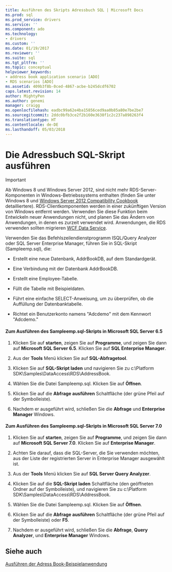 ```yaml
---
title: Ausführen des Skripts Adressbuch SQL | Microsoft Docs
ms.prod: sql
ms.prod_service: drivers
ms.service: ''
ms.component: ado
ms.technology:
- drivers
ms.custom: ''
ms.date: 01/19/2017
ms.reviewer: ''
ms.suite: sql
ms.tgt_pltfrm: ''
ms.topic: conceptual
helpviewer_keywords:
- address book application scenario [ADO]
- RDS scenarios [ADO]
ms.assetid: 409b3f8b-0ced-4867-acbe-b245dcdf6702
caps.latest.revision: 14
author: MightyPen
ms.author: genemi
manager: craigg
ms.openlocfilehash: eadbc99a62e4ba15856ced9aa0b85a80e7be2be7
ms.sourcegitcommit: 2ddc0bfb3ce2f2b160e3638f1c2c237a898263f4
ms.translationtype: HT
ms.contentlocale: de-DE
ms.lasthandoff: 05/03/2018
---
```

# <a name="running-the-address-book-sql-script"></a>Die Adressbuch SQL-Skript ausführen
> [!IMPORTANT]
>  Ab Windows 8 und Windows Server 2012, sind nicht mehr RDS-Server-Komponenten in Windows-Betriebssystems enthalten (finden Sie unter Windows 8 und [Windows Server 2012 Compatibility Cookbook](https://www.microsoft.com/en-us/download/details.aspx?id=27416) detailliertere). RDS-Clientkomponenten werden in einer zukünftigen Version von Windows entfernt werden. Verwenden Sie diese Funktion beim Entwickeln neuer Anwendungen nicht, und planen Sie das Ändern von Anwendungen, in denen es zurzeit verwendet wird. Anwendungen, die RDS verwenden sollten migrieren [WCF Data Service](http://go.microsoft.com/fwlink/?LinkId=199565).  
  
 Verwenden Sie das Befehlszeilendienstprogramm ISQL/Query Analyzer oder SQL Server Enterprise Manager, führen Sie in SQL-Skript (Sampleemp.sql), die:  
  
-   Erstellt eine neue Datenbank, AddrBookDB, auf dem Standardgerät.  
  
-   Eine Verbindung mit der Datenbank AddrBookDB.  
  
-   Erstellt eine Employee-Tabelle.  
  
-   Füllt die Tabelle mit Beispieldaten.  
  
-   Führt eine einfache SELECT-Anweisung, um zu überprüfen, ob die Auffüllung der Datenbanktabelle.  
  
-   Richtet ein Benutzerkonto namens "Adcdemo" mit dem Kennwort "Adcdemo."  
  
#### <a name="to-run-the-sampleempsql-script-in-microsoft-sql-server-65"></a>Zum Ausführen des Sampleemp.sql-Skripts in Microsoft SQL Server 6.5  
  
1.  Klicken Sie auf **starten**, zeigen Sie auf **Programme**, und zeigen Sie dann auf **Microsoft SQL Server 6.5**. Klicken Sie auf **SQL Enterprise Manager**.  
  
2.  Aus der **Tools** Menü klicken Sie auf **SQL-Abfragetool**.  
  
3.  Klicken Sie auf **SQL-Skript laden** und navigieren Sie zu c:\Platform SDK\Samples\DataAccess\RDS\AddressBook.  
  
4.  Wählen Sie die Datei Sampleemp.sql. Klicken Sie auf **Öffnen**.  
  
5.  Klicken Sie auf die **Abfrage ausführen** Schaltfläche (der grüne Pfeil auf der Symbolleiste).  
  
6.  Nachdem er ausgeführt wird, schließen Sie die **Abfrage** und **Enterprise Manager** Windows.  
  
#### <a name="to-run-the-sampleempsql-script-in-microsoft-sql-server-70"></a>Zum Ausführen des Sampleemp.sql-Skripts in Microsoft SQL Server 7.0  
  
1.  Klicken Sie auf **starten**, zeigen Sie auf **Programme**, und zeigen Sie dann auf **Microsoft SQL Server 7.0**. Klicken Sie auf **Enterprise Manager**.  
  
2.  Achten Sie darauf, dass die SQL-Server, die Sie verwenden möchten, aus der Liste der registrierten Server in Enterprise Manager ausgewählt ist.  
  
3.  Aus der **Tools** Menü klicken Sie auf **SQL Server Query Analyzer**.  
  
4.  Klicken Sie auf die **SQL-Skript laden** Schaltfläche (den geöffneten Ordner auf der Symbolleiste), und navigieren Sie zu c:\Platform SDK\Samples\DataAccess\RDS\AddressBook.  
  
5.  Wählen Sie die Datei Sampleemp.sql. Klicken Sie auf **Öffnen**.  
  
6.  Klicken Sie auf die **Abfrage ausführen** Schaltfläche (der grüne Pfeil auf der Symbolleiste) oder **F5**.  
  
7.  Nachdem er ausgeführt wird, schließen Sie die **Abfrage**, **Query Analyzer**, und **Enterprise Manager** Windows.  
  
## <a name="see-also"></a>Siehe auch  
 [Ausführen der Adress Book-Beispielanwendung](../../../ado/guide/remote-data-service/running-the-address-book-sample-application.md)


